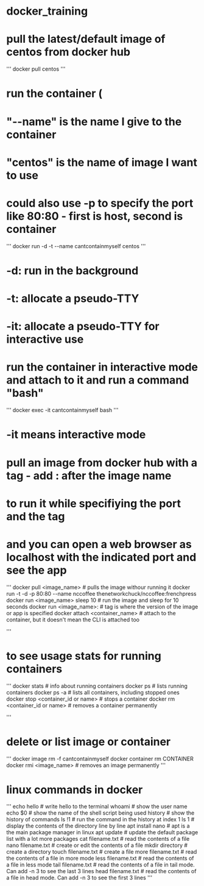 # docker_training

# pull the latest/default image of centos from docker hub

'''
docker pull centos
'''

# run the container (

# "--name" is the name I give to the container

# "centos" is the name of image I want to use

# could also use -p to specify the port like 80:80 - first is host, second is container

'''
docker run -d -t --name cantcontainmyself centos
'''

# -d: run in the background

# -t: allocate a pseudo-TTY

# -it: allocate a pseudo-TTY for interactive use

# run the container in interactive mode and attach to it and run a command "bash"

'''
docker exec -it cantcontainmyself bash
'''

# -it means interactive mode

# pull an image from docker hub with a tag - add : after the image name

# to run it while specifiying the port and the tag

# and you can open a web browser as localhost with the indicated port and see the app

'''
docker pull <image_name> # pulls the image withour running it
docker run -t -d -p 80:80 --name nccoffee thenetworkchuck/nccoffee:frenchpress
docker run <image_name> sleep 10 # run the image and sleep for 10 seconds
docker run <image_name>:<tag> # tag is where the version of the image or app is specified
docker attach <container_name> # attach to the container, but it doesn't mean the CLI is attached too

'''

# to see usage stats for running containers

'''
docker stats # info about running containers
docker ps # lists running containers
docker ps -a # lists all containers, including stopped ones
docker stop <container_id or name> # stops a container
docker rm <container_id or name> # removes a container permanently

'''

# delete or list image or container

'''
docker image rm -f cantcontainmyself
docker container rm CONTAINER
docker rmi <image_name> # removes an image permanently
'''

# linux commands in docker

'''
echo hello # write hello to the terminal
whoami # show the user name
echo $0 # show the name of the shell script being used
history # show the history of commands
ls !1 # run the command in the history at index 1
ls 1 # display the contents of the directory line by line
apt install nano # apt is a the main package manager in linux
apt update # update the default package list with a lot more packages
cat filename.txt # read the contents of a file
nano filename.txt # create or edit the contents of a file
mkdir directory # create a directory
touch filename.txt # create a file
more filename.txt # read the contents of a file in more mode
less filename.txt # read the contents of a file in less mode
tail filename.txt # read the contents of a file in tail mode. Can add -n 3 to see the last 3 lines
head filename.txt # read the contents of a file in head mode. Can add -n 3 to see the first 3 lines
'''
